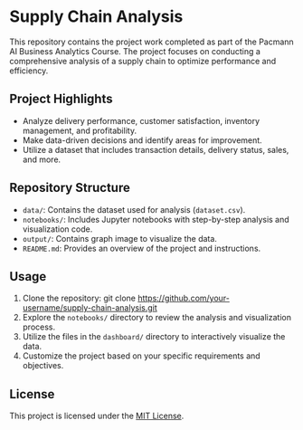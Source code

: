 # Supply Chain Analysis

This repository contains the project work completed as part of the Pacmann AI Business Analytics Course. The project focuses on conducting a comprehensive analysis of a supply chain to optimize performance and efficiency. 

## Project Highlights

- Analyze delivery performance, customer satisfaction, inventory management, and profitability.
- Make data-driven decisions and identify areas for improvement.
- Utilize a dataset that includes transaction details, delivery status, sales, and more.

## Repository Structure

- `data/`: Contains the dataset used for analysis (`dataset.csv`).
- `notebooks/`: Includes Jupyter notebooks with step-by-step analysis and visualization code.
- `output/`: Contains graph image to visualize the data.
- `README.md`: Provides an overview of the project and instructions.

## Usage

1. Clone the repository:
git clone https://github.com/your-username/supply-chain-analysis.git
2. Explore the `notebooks/` directory to review the analysis and visualization process.
3. Utilize the files in the `dashboard/` directory to interactively visualize the data.
4. Customize the project based on your specific requirements and objectives.

## License

This project is licensed under the [MIT License](LICENSE).
